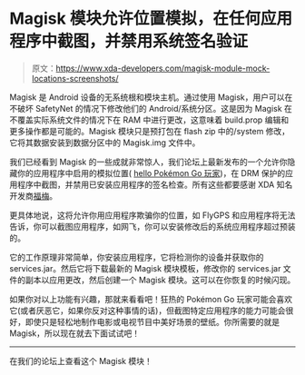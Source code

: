 # Magisk 模块允许位置模拟，在任何应用程序中截图，并禁用系统签名验证

> 原文：<https://www.xda-developers.com/magisk-module-mock-locations-screenshots/>

Magisk 是 Android 设备的无系统根和模块主机。通过使用 Magisk，用户可以在不破坏 SafetyNet 的情况下修改他们的 Android/系统分区。这是因为 Magisk 在不覆盖实际系统文件的情况下在 RAM 中进行更改，这意味着 build.prop 编辑和更多操作都是可能的。Magisk 模块只是预打包在 flash zip 中的/system 修改，它将其数据安装到数据分区中的 Magisk.img 文件中。

我们已经看到 Magisk 的一些成就非常惊人，我们论坛上最新发布的一个允许你隐藏你的应用程序中启用的模拟位置( [hello Pokémon Go 玩家](https://www.xda-developers.com/xda-pokemon-go-cheats-traffic-increase-in-location-spoofing-threads-as-cheaters-flock-to-our-forums/))，在 DRM 保护的应用程序中截图，并禁用已安装应用程序的签名检查。所有这些都要感谢 XDA 知名开发商[福梅](https://forum.xda-developers.com/member.php?u=1620550)。

更具体地说，这将允许你用应用程序欺骗你的位置，如 FlyGPS 和应用程序将无法告诉，你可以截图应用程序，如网飞，你可以安装修改后的系统应用程序超过预装的。

它的工作原理非常简单，你安装应用程序，它将检测你的设备并获取你的 services.jar。然后它将下载最新的 Magisk 模块模板，修改你的 services.jar 文件的副本以应用更改，然后创建一个 Magisk 模块。这可以在你恢复的时候闪现。

如果你对以上功能有兴趣，那就来看看吧！狂热的 Pokémon Go 玩家可能会喜欢它(或者厌恶它，如果你反对这种事情的话)，但截图特定应用程序的能力可能会很好，即使只是轻松地制作电影或电视节目中美好场景的壁纸。你所需要的就是 Magisk，所以现在就去下面试试吧！

* * *

在我们的论坛上查看这个 Magisk 模块！